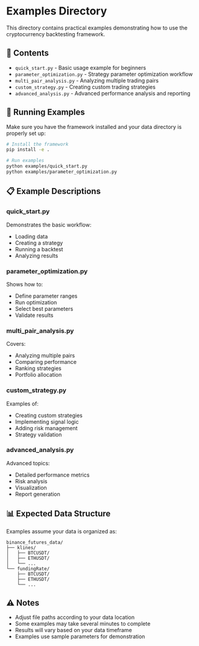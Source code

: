 # Examples Directory

This directory contains practical examples demonstrating how to use the cryptocurrency backtesting framework.

## 📁 Contents

- `quick_start.py` - Basic usage example for beginners
- `parameter_optimization.py` - Strategy parameter optimization workflow
- `multi_pair_analysis.py` - Analyzing multiple trading pairs
- `custom_strategy.py` - Creating custom trading strategies
- `advanced_analysis.py` - Advanced performance analysis and reporting

## 🚀 Running Examples

Make sure you have the framework installed and your data directory is properly set up:

```bash
# Install the framework
pip install -e .

# Run examples
python examples/quick_start.py
python examples/parameter_optimization.py
```

## 📋 Example Descriptions

### quick_start.py
Demonstrates the basic workflow:
- Loading data
- Creating a strategy
- Running a backtest
- Analyzing results

### parameter_optimization.py
Shows how to:
- Define parameter ranges
- Run optimization
- Select best parameters
- Validate results

### multi_pair_analysis.py
Covers:
- Analyzing multiple pairs
- Comparing performance
- Ranking strategies
- Portfolio allocation

### custom_strategy.py
Examples of:
- Creating custom strategies
- Implementing signal logic
- Adding risk management
- Strategy validation

### advanced_analysis.py
Advanced topics:
- Detailed performance metrics
- Risk analysis
- Visualization
- Report generation

## 📊 Expected Data Structure

Examples assume your data is organized as:
```
binance_futures_data/
├── klines/
│   ├── BTCUSDT/
│   ├── ETHUSDT/
│   └── ...
└── fundingRate/
    ├── BTCUSDT/
    ├── ETHUSDT/
    └── ...
```

## ⚠️ Notes

- Adjust file paths according to your data location
- Some examples may take several minutes to complete
- Results will vary based on your data timeframe
- Examples use sample parameters for demonstration
